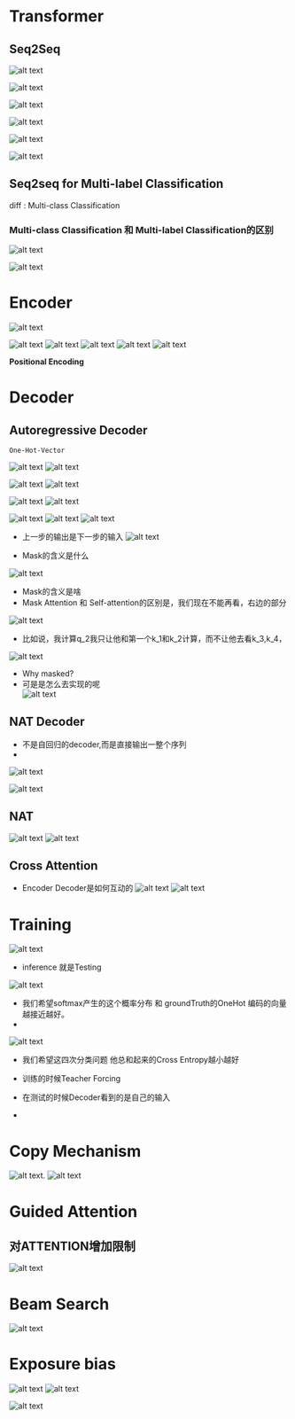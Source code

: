 # Transformer
## Seq2Seq
![alt text](image.png)

![alt text](image-1.png)

![alt text](image-2.png)

![alt text](image-3.png)

![alt text](image-4.png)

![alt text](image-5.png)

## Seq2seq for Multi-label Classification
diff : Multi-class Classification

### Multi-class Classification 和 Multi-label Classification的区别
![alt text](image-6.png)

![alt text](image-7.png)

# Encoder
![alt text](image-8.png)


![alt text](image-11.png)
![alt text](image-28.png)
![alt text](image-10.png)
![alt text](image-12.png)
![alt text](image-9.png)





**Positional Encoding**

 # Decoder
 ## Autoregressive Decoder
```
One-Hot-Vector
```
![alt text](image-13.png)
![alt text](image-14.png)

![alt text](image-15.png)
![alt text](image-16.png)

![alt text](image-17.png)
![alt text](image-19.png)

![alt text](image-24.png)
![alt text](image-25.png)
![alt text](image-30.png)
+ 上一步的输出是下一步的输入
![alt text](image-31.png)

+ Mask的含义是什么

![alt text](image-32.png)

+ Mask的含义是啥
+ Mask Attention 和 Self-attention的区别是，我们现在不能再看，右边的部分

![alt text](image-33.png)

+ 比如说，我计算q_2我只让他和第一个k_1和k_2计算，而不让他去看k_3,k_4，


![alt text](image-34.png)
+ Why masked?
+ 可是是怎么去实现的呢  
![alt text](image-35.png)


## NAT Decoder
+ 不是自回归的decoder,而是直接输出一整个序列
+ 
![alt text](image-36.png)




![alt text](image-26.png)
## NAT

![alt text](image-27.png)
![alt text](image-29.png)


## Cross Attention
+ Encoder Decoder是如何互动的
![alt text](image-37.png)
![alt text](image-38.png)

# Training
![alt text](image-39.png)
+ inference 就是Testing

![alt text](image-40.png)
+ 我们希望softmax产生的这个概率分布 和 groundTruth的OneHot 编码的向量越接近越好。
+ 
![alt text](image-41.png)
+ 我们希望这四次分类问题 他总和起来的Cross Entropy越小越好

+ 训练的时候Teacher Forcing
+ 在测试的时候Decoder看到的是自己的输入
+ 

# Copy Mechanism
![alt text](image-43.png).
![alt text](image-44.png)

# Guided Attention
## 对ATTENTION增加限制
![alt text](image-45.png)

# Beam Search
![alt text](image-46.png)

# Exposure bias
![alt text](image-47.png)
![alt text](image-48.png)


![alt text](aa7bca133cabdff2e3d6cd41a886c04.png)